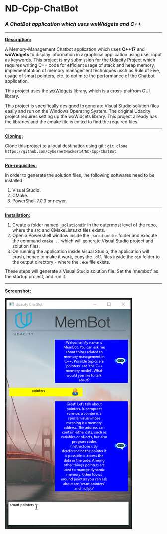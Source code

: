 # ND-Cpp-ChatBot
### *A ChatBot application which uses wxWidgets and C++*

***

<ins>**Description:**</ins>

A Memory-Management Chatbot application which uses **C++17** and **wxWidgets** to display information in a graphical application using user input as keywords.
This project is my submission for the [Udacity Project](https://github.com/udacity/CppND-Memory-Management-Chatbot) which requires writing C++ code for efficient usage of stack and heap memory, implementatation of memory management techniques usch as Rule of Five, usage of smart pointers, etc. to optimize the performance of the Chatbot application.  

This project uses the [wxWidgets](https://www.wxwidgets.org/) library, which is a cross-platfrom GUI library.

This project is specifically designed to generate Visual Studio solution files easily and run on the Windows Operating System. The original Udacity project requires setting up the wxWidgets library. 
This project already has the libraries and the cmake file is edited to find the required files.

***

<ins>**Cloning:**</ins>

Clone this project to a local destination using git : `git clone https://github.com/CybernetHacker14/ND-Cpp-ChatBot`  

***

<ins>**Pre-requisites:**</ins>

In order to generate the solution files, the following softwares need to be installed.

1. Visual Studio.
2. CMake.
3. PowerShell 7.0.3 or newer.

***

<ins>**Installation:**</ins>

1. Create a folder named `_solutiondir` in the outermost level of the repo, where the src and CMakeLists.txt files exists.
2. Open a Powershell window inside the `_solutiondir` folder and execute the command `cmake ..` which will generate Visual Studio project and solution files.
3. On running the application inside Visual Studio, the application will crash, hence to make it work, copy the `.dll` files inside the `bin` folder to the output directory - where the `.exe` file exists.

These steps will generate a Visual Studio solution file. Set the 'membot' as the startup 
project, and run it.

***

<ins>**Screenshot:**</ins>

![Screenshot 1](snap.png)